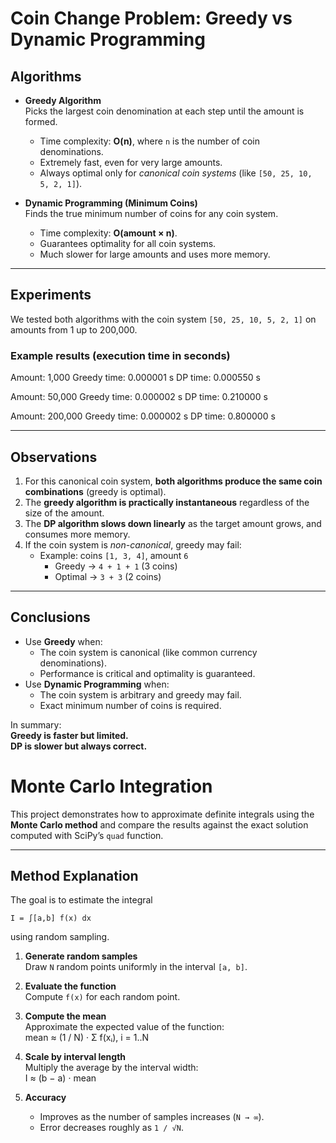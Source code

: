# Coin Change Problem: Greedy vs Dynamic Programming

## Algorithms
- **Greedy Algorithm**  
  Picks the largest coin denomination at each step until the amount is formed.  
  - Time complexity: **O(n)**, where `n` is the number of coin denominations.  
  - Extremely fast, even for very large amounts.  
  - Always optimal only for *canonical coin systems* (like `[50, 25, 10, 5, 2, 1]`).

- **Dynamic Programming (Minimum Coins)**  
  Finds the true minimum number of coins for any coin system.  
  - Time complexity: **O(amount × n)**.  
  - Guarantees optimality for all coin systems.  
  - Much slower for large amounts and uses more memory.

---

## Experiments

We tested both algorithms with the coin system `[50, 25, 10, 5, 2, 1]` on amounts from 1 up to 200,000.

### Example results (execution time in seconds)

Amount: 1,000
Greedy time: 0.000001 s
DP time: 0.000550 s

Amount: 50,000
Greedy time: 0.000002 s
DP time: 0.210000 s

Amount: 200,000
Greedy time: 0.000002 s
DP time: 0.800000 s


---

## Observations
1. For this canonical coin system, **both algorithms produce the same coin combinations** (greedy is optimal).
2. The **greedy algorithm is practically instantaneous** regardless of the size of the amount.
3. The **DP algorithm slows down linearly** as the target amount grows, and consumes more memory.
4. If the coin system is *non-canonical*, greedy may fail:
   - Example: coins `[1, 3, 4]`, amount `6`  
     - Greedy → `4 + 1 + 1` (3 coins)  
     - Optimal → `3 + 3` (2 coins)

---

## Conclusions
- Use **Greedy** when:
  - The coin system is canonical (like common currency denominations).
  - Performance is critical and optimality is guaranteed.
- Use **Dynamic Programming** when:
  - The coin system is arbitrary and greedy may fail.
  - Exact minimum number of coins is required.

In summary:  
**Greedy is faster but limited.**  
**DP is slower but always correct.**

# Monte Carlo Integration

This project demonstrates how to approximate definite integrals using the **Monte Carlo method** and compare the results against the exact solution computed with SciPy’s `quad` function.

---

## Method Explanation

The goal is to estimate the integral

`I = ∫[a,b] f(x) dx`

using random sampling.

1. **Generate random samples**  
   Draw `N` random points uniformly in the interval `[a, b]`.

2. **Evaluate the function**  
   Compute `f(x)` for each random point.

3. **Compute the mean**  
   Approximate the expected value of the function:  
   mean ≈ (1 / N) · Σ f(xᵢ),  i = 1..N

4. **Scale by interval length**  
   Multiply the average by the interval width:  
   I ≈ (b − a) · mean

5. **Accuracy**  
   - Improves as the number of samples increases (`N → ∞`).  
   - Error decreases roughly as `1 / √N`.
